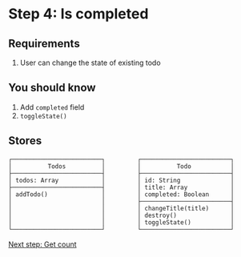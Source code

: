 # Step 4: Is completed

## Requirements

1. User can change the state of existing todo


## You should know

1. Add `completed` field
2. `toggleState()`


## Stores

```
┌─────────────────────────┐         ┌─────────────────────────┐
│          Todos          │         │          Todo           │
├─────────────────────────┤         ├─────────────────────────┤
│ todos: Array            │         │ id: String              │
├─────────────────────────┤         │ title: Array            │
│ addTodo()               │         │ completed: Boolean      │
│                         │         ├─────────────────────────┤
│                         │         │ changeTitle(title)      │
│                         │         │ destroy()               │
│                         │         │ toggleState()           │
└─────────────────────────┘         └─────────────────────────┘
```

[Next step: Get count](STEP_5.md)
